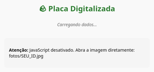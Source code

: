 <!doctype html>
<html lang="pt-BR">
<head>
  <meta charset="utf-8" />
  <meta name="viewport" content="width=device-width, initial-scale=1" />
  <title>StoneVerse – Placa Digital</title>
  <meta http-equiv="Content-Security-Policy" content="default-src 'self' data:; img-src 'self' data: https:; style-src 'self' 'unsafe-inline'; script-src 'self' 'unsafe-inline'">
  <style>
    :root { --max-width:900px; --brand-green:#2e7d32; --brand-blue:#1976d2; --muted:#666; --card-bg:#f5f5f5; --page-bg:#f9f9f9; }
    html,body{height:100%;margin:0;padding:0;background:var(--page-bg);font-family:"Segoe UI",system-ui,-apple-system,"Helvetica Neue",Arial,sans-serif;color:#111;}
    .container{max-width:var(--max-width);margin:40px auto;padding:20px;text-align:center;}
    h1{color:var(--brand-green);margin:0 0 18px;font-size:1.5rem;}
    img.stone-photo{max-width:100%;height:auto;border-radius:12px;margin:20px 0;box-shadow:0 4px 8px rgba(0,0,0,0.08);border:3px solid #ddd;display:block;}
    .info{background:var(--card-bg);padding:15px;border-radius:8px;margin:20px 0;text-align:left;display:inline-block;width:100%;box-sizing:border-box;}
    .btn{background:var(--brand-green);color:#fff;padding:12px 24px;text-decoration:none;border-radius:6px;margin:10px;display:inline-block;font-weight:700;font-size:16px;border:none;cursor:pointer;}
    .btn-ar{background:var(--brand-blue);}
    .loading{color:var(--muted);font-style:italic;}
    .error{color:#b00020;font-weight:600;}
    .debug{font-size:0.9rem;color:#444;margin-top:10px;}
    @media (max-width:520px){ .container{margin:18px 12px;padding:12px;} h1{font-size:1.25rem;} }
  </style>
</head>
<body>
  <div class="container" role="main">
    <h1>🪨 Placa Digitalizada</h1>
    <div id="content" aria-live="polite" aria-busy="true">
      <p class="loading">Carregando dados...</p>
    </div>
    <noscript>
      <div class="info">
        <p><strong>Atenção:</strong> JavaScript desativado. Abra a imagem diretamente: fotos/SEU_ID.jpg</p>
      </div>
    </noscript>
  </div>

  <script>
    (function () {
      const content = document.getElementById('content');
      function setBusy(isBusy) { content.setAttribute('aria-busy', isBusy ? 'true' : 'false'); }
      function showMessage(text, className) { setBusy(false); content.innerHTML = ''; const p = document.createElement('p'); p.textContent = text; if (className) p.className = className; content.appendChild(p); }

      const params = new URLSearchParams(window.location.search);
      const rawId = params.get('id');
      if (!rawId) { showMessage('ID não fornecido. Verifique o link.', 'error'); console.warn('Parâmetro id ausente na URL'); return; }

      let decoded;
      try { decoded = decodeURIComponent(rawId); } catch (e) { showMessage('ID inválido. Erro ao decodificar.', 'error'); console.error('Erro decodeURIComponent:', e); return; }
      if (!/^[A-Za-z0-9_-]+$/.test(decoded)) { showMessage('ID inválido. Caracteres não permitidos.', 'error'); console.warn('ID contem caracteres inválidos:', decoded); return; }

      const stoneID = decoded;

      // ALTERAÇÃO: usar o domínio raw.githubusercontent.com para carregar a imagem diretamente
      const RAW_BASE = 'https://raw.githubusercontent.com/stoneversebr/stoneverse/main/fotos';
      const imgUrl = `${RAW_BASE}/${encodeURIComponent(stoneID)}.jpg`;
      // Se preferir usar caminho relativo quando hospedado no mesmo domínio, comente a linha acima e descomente a linha abaixo:
      // const imgUrl = `fotos/${encodeURIComponent(stoneID)}.jpg`;

      // Mostra link direto para testes rápidos
      function appendDebugLink(url) {
        const dbg = document.createElement('div');
        dbg.className = 'debug';
        dbg.innerHTML = `Link direto para teste: <a href="${url}" target="_blank" rel="noopener noreferrer">${url}</a>`;
        content.appendChild(dbg);
      }

      function createInfoParagraph(labelText, valueText) {
        const p = document.createElement('p');
        const strong = document.createElement('strong');
        strong.textContent = labelText;
        p.appendChild(strong);
        p.appendChild(document.createTextNode(' ' + valueText));
        return p;
      }

      function renderWithImage(url) {
        setBusy(false);
        content.innerHTML = '';

        const img = document.createElement('img');
        img.className = 'stone-photo';
        img.src = url;
        img.alt = `Foto da placa ${stoneID}`;
        img.loading = 'lazy';
        img.width = 1200;
        img.onerror = function () { showImageNotFound(); };

        const info = document.createElement('div');
        info.className = 'info';
        info.appendChild(createInfoParagraph('ID Único:', stoneID));
        info.appendChild(createInfoParagraph('Status:', 'Disponível para instalação'));
        info.appendChild(createInfoParagraph('Localização:', 'Depósito Central, Setor B'));

        const arButton = document.createElement('a');
        arButton.className = 'btn btn-ar';
        arButton.textContent = '🕶️ Ver em Realidade Aumentada';
        arButton.href =  `https://stoneversear.8thwall.app/stone-ar-viewer/?id=${encodeURIComponent(stoneID)}`;
        arButton.target = '_blank';
        arButton.rel = 'noopener noreferrer';
        arButton.title = 'Abrir visualizador de Realidade Aumentada em nova aba';

        content.appendChild(img);
        content.appendChild(info);
        content.appendChild(arButton);
        appendDebugLink(url);
      }

      function showImageNotFound() {
        setBusy(false);
        content.innerHTML = '';
        const p = document.createElement('p');
        p.className = 'error';
        p.textContent = `❌ Foto não encontrada para ${stoneID}`;
        const p2 = document.createElement('p');
        p2.textContent = 'Abra o link direto para ver o erro (404/403) e confira o caminho/nomes.';
        content.appendChild(p);
        content.appendChild(p2);
        appendDebugLink(imgUrl);
      }

      // Primeiro tentamos HEAD para detectar status; se falhar (CORS/HEAD bloqueado), usamos preload com Image()
      function tryFetchHeadThenPreload(url) {
        if (!window.fetch) {
          console.warn('fetch não disponível, usando preload de imagem');
          preloadImage(url);
          return;
        }

        // Use cache: "no-store" durante debug se quiser forçar o servidor
        fetch(url, { method: 'HEAD', cache: 'reload' })
          .then(function (resp) {
            console.log('HEAD response', resp);
            const ct = resp.headers.get('content-type') || '';
            if (resp.ok && ct.toLowerCase().startsWith('image')) {
              console.log('HEAD ok e content-type imagem, indo carregar');
              preloadImage(url);
            } else {
              console.warn('HEAD não retornou image content-type ou não ok. status=', resp.status, 'content-type=', ct);
              preloadImage(url);
            }
          })
          .catch(function (err) {
            console.warn('fetch HEAD falhou (CORS/HEAD bloqueado ou rede). fallback para preload:', err);
            preloadImage(url);
          });
      }

      // Preload seguro usando um objeto Image — esperamos onload/onerror antes de inserir
      function preloadImage(url) {
        setBusy(true);
        const tester = new Image();
        tester.onload = function () {
          console.log('Image carregada com sucesso:', url);
          renderWithImage(url);
        };
        tester.onerror = function (ev) {
          console.error('Erro ao carregar imagem diretamente via Image():', ev);
          showImageNotFound();
        };
        tester.src = url;
        setTimeout(function () {
          appendDebugLink(url);
        }, 600);
      }

      console.log('Tentando carregar imagem para stoneID=', stoneID, 'url=', imgUrl);
      tryFetchHeadThenPreload(imgUrl);

    })();
  </script>
</body>
</html>
